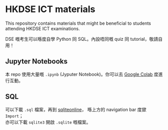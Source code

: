 # HKDSE ICT materials

This repository contains materials that might be beneficial to students attending HKDSE ICT examinations.

DSE 嘅考生可以喺度自學 Python 同 SQL。內設唔同嘅 quiz 同 tutorial，敬請自用！

## Jupyter Notebooks

本 repo 使用大量嘅 `.ipynb` (Jyputer Notebook)。你可以去 [Google Colab](https://colab.research.google.com/github/madonuko/dseict/) 度進行互動。

## SQL

可以下載 `.sql` 檔案，再到 [sqliteonline](https://sqliteonline.com/)，
喺上方的 navigation bar 度撳 `Import`；  
亦可以下載 `sqlite3` 開啟 `.sqlite` 嘅檔案。
